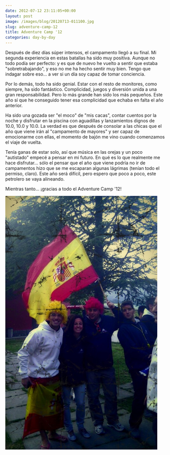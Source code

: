 ```yaml
---
date: 2012-07-12 23:11:05+00:00
layout: post
image: /images/blog/20120713-011100.jpg
slug: adventure-camp-12
title: Adventure Camp '12
categories: day-by-day
---
```


Después de diez días súper intensos, el campamento llegó a su final. Mi segunda experiencia en estas batallas ha sido muy positiva. Aunque no todo podía ser perfecto: y es que de nuevo he vuelto a sentir que estaba "sobretrabajando", y eso no me ha hecho sentir muy bien. Tengo que indagar sobre eso... a ver si un día soy capaz de tomar conciencia.

Por lo demás, todo ha sido genial. Estar con el resto de monitores, como siempre, ha sido fantástico. Complicidad, juegos y diversión unida a una gran responsabilidad. Pero lo más grande han sido los más pequeños. Este año sí que he conseguido tener esa complicidad que echaba en falta el año anterior.

Ha sido una gozada ser "el moco" de "mis cacas", contar cuentos por la noche y disfrutar en la piscina con aguadillas y lanzamientos dignos de 10.0, 10.0 y 10.0. La verdad es que después de consolar a las chicas que el año que viene irán al "campamento de mayores" y ser capaz de emocionarme con ellas, el momento de bajón me vino cuando comenzamos el viaje de vuelta.

Tenía ganas de estar solo, así que música en las orejas y un poco "autistado" empecé a pensar en mi futuro. En qué es lo que realmente me hace disfrutar... sólo el pensar que el año que viene podría no ir de campamentos hizo que se me escaparan algunas lágrimas (tenían todo el permiso, claro). Este año será difícil, pero espero que poco a poco, este petrolero se vaya alineando.

Mientras tanto... ¡gracias a todo el Adventure Camp '12!

[![20120713-011100.jpg](/images/blog/20120713-011100.jpg)](/images/blog/20120713-011100.jpg)
